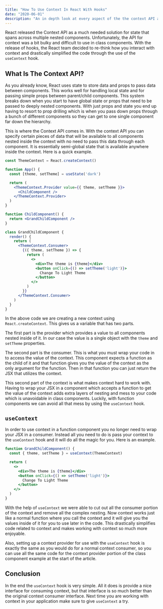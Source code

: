 ```yaml
---
title: "How To Use Context In React With Hooks"
date: "2020-06-01"
description: "An in depth look at every aspect of the the context API and the useContext hook in React."
---
```


React released the Context API as a much needed solution for state that spans across multiple nested components. Unfortunately, the API for context was a bit bulky and difficult to use in class components. With the release of hooks, the React team decided to re-think how you interact with context and drastically simplified the code through the use of the `useContext` hook.

## What Is The Context API?

As you already know, React uses state to store data and props to pass data between components. This works well for handling local state and for passing simple props between parent/child components. This system breaks down when you start to have global state or props that need to be passed to deeply nested components. With just props and state you end up having to resort to prop drilling which is when you pass down props through a bunch of different components so they can get to one single component far down the hierarchy.

This is where the Context API comes in. With the context API you can specify certain pieces of data that will be available to all components nested inside the context with no need to pass this data through each component. It is essentially semi-global state that is available anywhere inside the context. Here is a quick example.

```jsx
const ThemeContext = React.createContext()

function App() {
  const [theme, setTheme] = useState('dark')

  return (
    <ThemeContext.Provider value={{ theme, setTheme }}>
      <ChildComponent />
    </ThemeContext.Provider>
  )
}
```
```jsx
function ChildComponent() {
  return <GrandChildComponent />
}
```
```jsx
class GrandChildComponent {
  render() {
    return (
      <ThemeContext.Consumer>
        {({ theme, setTheme }) => {
          return (
            <>
              <div>The theme is {theme}</div>
              <button onClick={() => setTheme('light')}>
                Change To Light Theme
              </button>
            </>
          )
        }}
      </ThemeContext.Consumer>
    )
  }
}
```
In the above code we are creating a new context using `React.createContext`. This gives us a variable that has two parts.

The first part is the provider which provides a value to all components nested inside of it. In our case the value is a single object with the `theme` and `setTheme` properties.

The second part is the consumer. This is what you must wrap your code in to access the value of the context. This component expects a function as the child of it and that function gives you the value of the context as the only argument for the function. Then in that function you can just return the JSX that utilizes the context.

This second part of the context is what makes context hard to work with. Having to wrap your JSX in a component which accepts a function to get the value of the context adds extra layers of nesting and mess to your code which is unavoidable in class components. Luckily, with function components we can avoid all that mess by using the `useContext` hook.

## `useContext`

In order to use context in a function component you no longer need to wrap your JSX in a consumer. Instead all you need to do is pass your context to the `useContext` hook and it will do all the magic for you. Here is an example.
```jsx {2}
function GrandChildComponent() {
  const { theme, setTheme } = useContext(ThemeContext)

  return (
    <>
      <div>The theme is {theme}</div>
      <button onClick={() => setTheme('light')}>
        Change To Light Theme
      </button>
    </>
  )
}
```
With the help of `useContext` we were able to cut out all the consumer portion of the context and remove all the complex nesting. Now context works just like a normal function where you call the context and it will give you the values inside of it for you to use later in the code. This drastically simplifies code related to context and makes working with context so much more enjoyable.

Also, setting up a context provider for use with the `useContext` hook is exactly the same as you would do for a normal context consumer, so you can use all the same code for the context provider portion of the class component example at the start of the article.

## Conclusion

In the end the `useContext` hook is very simple. All it does is provide a nice interface for consuming context, but that interface is so much better than the original context consumer interface. Next time you are working with context in your application make sure to give `useContext` a try.